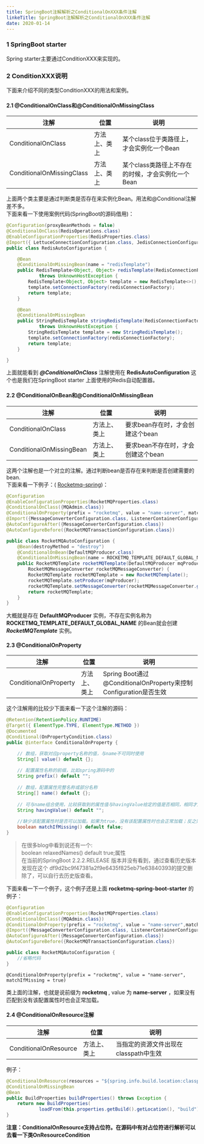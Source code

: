 ```yaml
---
title: SpringBoot注解解析之ConditionalOnXXX条件注解
linkeTitle: SpringBoot注解解析之ConditionalOnXXX条件注解
date: 2020-01-14
---
```

### 1 SpringBoot starter
Spring starter主要通过ConditionXXX来实现的。
### 2 ConditionXXX说明
下面来介绍不同的类型ConditionXXX的用法和案例。
#### 2.1 @ConditionalOnClass和@ConditionalOnMissingClass

注解 | 位置 | 说明
---|---|---
ConditionalOnClass | 方法上、类上 | 某个class位于类路径上，才会实例化一个Bean
ConditionalOnMissingClass | 方法上、类上 | 某个class类路径上不存在的时候，才会实例化一个Bean

上面两个类主要是通过判断类是否存在来实例化Bean。用法和@Conditional注解差不多。  
下面来看一下使用案例代码(SpringBoot的源码借用)：

```java
@Configuration(proxyBeanMethods = false)
@ConditionalOnClass(RedisOperations.class)
@EnableConfigurationProperties(RedisProperties.class)
@Import({ LettuceConnectionConfiguration.class, JedisConnectionConfiguration.class })
public class RedisAutoConfiguration {

	@Bean
	@ConditionalOnMissingBean(name = "redisTemplate")
	public RedisTemplate<Object, Object> redisTemplate(RedisConnectionFactory redisConnectionFactory)
			throws UnknownHostException {
		RedisTemplate<Object, Object> template = new RedisTemplate<>();
		template.setConnectionFactory(redisConnectionFactory);
		return template;
	}

	@Bean
	@ConditionalOnMissingBean
	public StringRedisTemplate stringRedisTemplate(RedisConnectionFactory redisConnectionFactory)
			throws UnknownHostException {
		StringRedisTemplate template = new StringRedisTemplate();
		template.setConnectionFactory(redisConnectionFactory);
		return template;
	}

}
```
上面就能看到 ***@ConditionalOnClass*** 注解使用在 **RedisAutoConfiguration** 这个也是我们在SpringBoot starter 上面使用的Redis自动配置器。
#### 2.2 @ConditionalOnBean和@ConditionalOnMissingBean

注解 | 位置 | 说明
---|---|---
ConditionalOnClass | 方法上、类上 | 要求bean存在时，才会创建这个bean
ConditionalOnMissingBean | 方法上、类上 | 要求bean不存在时，才会创建这个bean

这两个注解也是一个对立的注解。通过判断bean是否存在来判断是否创建需要的bean.  
下面来看一下例子：(
[Rocketmq-spring](https://github.com/apache/rocketmq-spring/blob/master/rocketmq-spring-boot/src/main/java/org/apache/rocketmq/spring/autoconfigure/RocketMQAutoConfiguration.java))：

```java
@Configuration
@EnableConfigurationProperties(RocketMQProperties.class)
@ConditionalOnClass({MQAdmin.class})
@ConditionalOnProperty(prefix = "rocketmq", value = "name-server", matchIfMissing = true)
@Import({MessageConverterConfiguration.class, ListenerContainerConfiguration.class, ExtProducerResetConfiguration.class, RocketMQTransactionConfiguration.class})
@AutoConfigureAfter({MessageConverterConfiguration.class})
@AutoConfigureBefore({RocketMQTransactionConfiguration.class})

public class RocketMQAutoConfiguration {
    @Bean(destroyMethod = "destroy")
    @ConditionalOnBean(DefaultMQProducer.class)
    @ConditionalOnMissingBean(name = ROCKETMQ_TEMPLATE_DEFAULT_GLOBAL_NAME)
    public RocketMQTemplate rocketMQTemplate(DefaultMQProducer mqProducer,
        RocketMQMessageConverter rocketMQMessageConverter) {
        RocketMQTemplate rocketMQTemplate = new RocketMQTemplate();
        rocketMQTemplate.setProducer(mqProducer);
        rocketMQTemplate.setMessageConverter(rocketMQMessageConverter.getMessageConverter());
        return rocketMQTemplate;
    }
}
```
大概就是存在 **DefaultMQProducer** 实例，不存在实例名称为 **ROCKETMQ_TEMPLATE_DEFAULT_GLOBAL_NAME** 的Bean就会创建 ***RocketMQTemplate*** 实例。
#### 2.3 @ConditionalOnProperty
注解 | 位置 | 说明
---|---|---
ConditionalOnProperty | 方法上、类上 | Spring Boot通过@ConditionalOnProperty来控制Configuration是否生效
这个注解用的比较少下面来看一下这个注解的源码：

```java
@Retention(RetentionPolicy.RUNTIME)
@Target({ ElementType.TYPE, ElementType.METHOD })
@Documented
@Conditional(OnPropertyCondition.class)
public @interface ConditionalOnProperty {

    // 数组，获取对应property名称的值，与name不可同时使用
    String[] value() default {};
    
    // 配置属性名称的前缀，比如spring源码中的
    String prefix() default "";
    
    // 数组，配置属性完整名称或部分名称
    String[] name() default {};
    
    // 可与name组合使用，比较获取到的属性值与havingValue给定的值是否相同，相同才加载配置
    String havingValue() default "";
    
    //缺少该配置属性时是否可以加载。如果为true，没有该配置属性时也会正常加载；反之则不会生效
    boolean matchIfMissing() default false;
}
```
> 在很多blog中看到说还有一个:  
boolean relaxedNames() default true;属性  
在当前的SpringBoot 2.2.2.RELEASE 版本并没有看到，通过查看历史版本发现在这个 df9d2bc9f47381a2f9e6435f825eb71e63840393的提交删除了，可以自行去历史版查看。

下面来看一下一个例子，这个例子还是上面 **rocketmq-spring-boot-starter** 的例子：

```java
@Configuration
@EnableConfigurationProperties(RocketMQProperties.class)
@ConditionalOnClass({MQAdmin.class})
@ConditionalOnProperty(prefix = "rocketmq", value = "name-server",matchIfMissing = true)
@Import({MessageConverterConfiguration.class, ListenerContainerConfiguration.class, ExtProducerResetConfiguration.class, RocketMQTransactionConfiguration.class})
@AutoConfigureAfter({MessageConverterConfiguration.class})
@AutoConfigureBefore({RocketMQTransactionConfiguration.class})

public class RocketMQAutoConfiguration {
    //省略代码
}
```

```
@ConditionalOnProperty(prefix = "rocketmq", value = "name-server", matchIfMissing = true)
```
类上面的注解，也就是说前缀为 **rocketmq** , value 为 **name-server** ，如果没有匹配到没有该配置属性时也会正常加载。

#### 2.4 @ConditionalOnResource注解
注解 | 位置 | 说明
---|---|---
ConditionalOnResource | 方法上、类上 | 当指定的资源文件出现在classpath中生效

例子：

```java
@ConditionalOnResource(resources = "${spring.info.build.location:classpath:META-INF/build-info.properties}")
@ConditionalOnMissingBean
@Bean
public BuildProperties buildProperties() throws Exception {
	return new BuildProperties(
			loadFrom(this.properties.getBuild().getLocation(), "build"));
}
```
**注意：ConditionalOnResource支持占位符。在源码中有对占位符进行解析可以去看一下类OnResourceCondition**